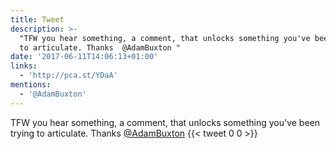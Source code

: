 ```yaml
---
title: Tweet
description: >-
  "TFW you hear something, a comment, that unlocks something you've been trying
  to articulate. Thanks  @AdamBuxton "
date: '2017-06-11T14:06:13+01:00'
links:
  - 'http://pca.st/YDaA'
mentions:
  - '@AdamBuxton'
---
```

TFW you hear something, a comment, that unlocks something you've been trying to articulate. Thanks  [@AdamBuxton](https://twitter.com/@AdamBuxton) 
      {{< tweet 0 0 >}}
    
